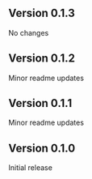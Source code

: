 ## Version 0.1.3

No changes

## Version 0.1.2

Minor readme updates

## Version 0.1.1

Minor readme updates

## Version 0.1.0

Initial release
